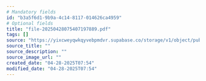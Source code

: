 ```yaml
---
# Mandatory fields
id: "b3a5f6d1-9b9a-4c14-8117-014626ca4959"
# Optional fields
title: "file-20250428075407197889.pdf"
tags: []
source: "https://yixcweyqwkqyvebpmdvr.supabase.co/storage/v1/object/public/attachments/b3a5f6d1-9b9a-4c14-8117-014626ca4959.pdf"
source_title: ""
source_description: ""
source_image_url: ""
created_date: "04-28-2025T07:54"
modified_date: "04-28-2025T07:54"
---
```


